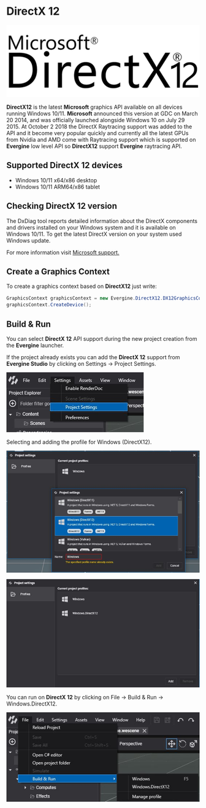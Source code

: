 # DirectX 12

![Microsoft DirectX12 API](images/directx12.jpg)

**DirectX12** is the latest **Microsoft** graphics API available on all devices running Windows 10/11.
**Microsoft** announced this version at GDC on March 20 2014, and was officially launched alongside Windows 10 on July 29 2015.
At October 2 2018 the DirectX Raytracing support was added to the API and it become very popular quickly and currently all the latest GPUs from Nvidia and AMD come with Raytracing support which is supported on **Evergine** low level API so **DirectX12** support **Evergine** raytracing API.

## Supported DirectX 12 devices

* Windows 10/11 x64/x86 desktop
* Windows 10/11 ARM64/x86 tablet

## Checking DirectX 12 version

The DxDiag tool reports detailed information about the DirectX components and drivers installed on your Windows system and it is available on Windows 10/11.
To get the latest DirectX version on your system used Windows update.

For more information visit [Microsoft support.](https://support.microsoft.com/en-us/windows/checking-your-version-of-directx-7b71e74f-02e8-456f-72c7-9a1c1bbf0e9a)

## Create a Graphics Context

To create a graphics context based on **DirectX12** just write:

```c#
GraphicsContext graphicsContext = new Evergine.DirectX12.DX12GraphicsContext();
graphicsContext.CreateDevice();
```

## Build & Run

You can select **DirectX 12** API support during the new project creation from the **Evergine** launcher.

If the project already exists you can add the **DirectX 12** support from **Evergine Studio** by clicking on Settings -> Project Settings.

![Settings](images/dx12_support_0.jpg)

Selecting and adding the profile for Windows (DirectX12).

![Settings](images/dx12_support_1.jpg)

![Settings](images/dx12_support_2.jpg)

You can run on **DirectX 12** by clicking on File -> Build & Run -> Windows.DirectX12.

![Settings](images/dx12_support_3.jpg)